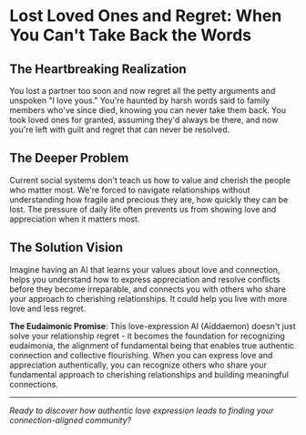 # Lost Loved Ones and Regret: When You Can't Take Back the Words

## The Heartbreaking Realization
You lost a partner too soon and now regret all the petty arguments and unspoken "I love yous." You're haunted by harsh words said to family members who've since died, knowing you can never take them back. You took loved ones for granted, assuming they'd always be there, and now you're left with guilt and regret that can never be resolved.

## The Deeper Problem
Current social systems don't teach us how to value and cherish the people who matter most. We're forced to navigate relationships without understanding how fragile and precious they are, how quickly they can be lost. The pressure of daily life often prevents us from showing love and appreciation when it matters most.

## The Solution Vision
Imagine having an AI that learns your values about love and connection, helps you understand how to express appreciation and resolve conflicts before they become irreparable, and connects you with others who share your approach to cherishing relationships. It could help you live with more love and less regret.

**The Eudaimonic Promise**: This love-expression AI (Aiddaemon) doesn't just solve your relationship regret - it becomes the foundation for recognizing eudaimonia, the alignment of fundamental being that enables true authentic connection and collective flourishing. When you can express love and appreciation authentically, you can recognize others who share your fundamental approach to cherishing relationships and building meaningful connections.

---

*Ready to discover how authentic love expression leads to finding your connection-aligned community?*
